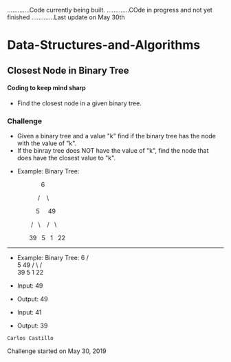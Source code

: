 .............Code currently being built.
.............COde in progress and not yet finished
.............Last update on May 30th

# Data-Structures-and-Algorithms

## Closest Node in Binary Tree

#### Coding to keep mind sharp

* Find the closest node in a given binary tree.

### Challenge
* Given a binary tree and a value "k" find if the binary tree has the node with the value of "k".
* If the binray tree does NOT have the value of "k", find the node that does have the closest value to "k".

- Example:
Binary Tree:

&nbsp; &nbsp; &nbsp; &nbsp; &nbsp; &nbsp; &nbsp; &nbsp; &nbsp; &nbsp; 6

&nbsp; &nbsp; &nbsp; &nbsp; &nbsp; &nbsp; &nbsp; &nbsp; &nbsp; /&nbsp; &nbsp;&nbsp;\

&nbsp; &nbsp; &nbsp; &nbsp; &nbsp; &nbsp; &nbsp; &nbsp; &nbsp;5&nbsp; &nbsp;&nbsp; 49

&nbsp; &nbsp; &nbsp; &nbsp; &nbsp; &nbsp; &nbsp; /&nbsp; &nbsp;\ &nbsp;&nbsp; /&nbsp; &nbsp;\

&nbsp; &nbsp; &nbsp; &nbsp; &nbsp; &nbsp; &nbsp;39 &nbsp; 5 &nbsp; 1 &nbsp; 22

******************************************************************************************************
- Example:
Binary Tree:
                    6
                  /   \
                 5     49
                / \    / \
               39  5  1  22 

- Input: 49
- Output: 49

- Input: 41
- Output: 39

<!--![](../../assets/PerfectSquare1.png?raw=true)-->
```
Carlos Castillo
```
Challenge started on May 30, 2019
